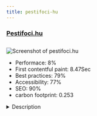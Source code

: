 ```yaml
---
title: pestifoci-hu
---
```


<div style="height: 3rem">
  <a href="https://pestifoci.hu"><h3>Pestifoci.hu</h3></a>
</div>
<img loading="lazy" src="/images/thumbs/pestifoci.hu.jpg" alt="Screenshot of pestifoci.hu" />
<ul>
  <li>Performace: 8%</li>
  <li>
    First contentful paint:
    8.47Sec
  </li>
  <li>Best practices: 79%</li>
  <li>Accessibility: 77%</li>
  <li>SEO: 90%</li>
  <li>carbon footprint: 0.253</li>
</ul>
<details>
  <summary>Description</summary>
  <p>Hungarian football site which collects amateur teams of Budapest and shows its datas, results, goals, events, news, etc. This site is for football fans. Amateurs in this sports usually get less attention in our country, due to this we decided to make a colorful site for this.The site was built in 2012. We started with version 1.5. Because it seemed to be a complex task to publish so many datas of the football teams and we have being looked for tool where we can write news just like in a blog feed, furthermore most of the things are automated and pre-programmed, there was no question that the solution is a CMS. We checked a few system and Joomla! looked the most flexible managing system.</p>
</details>

